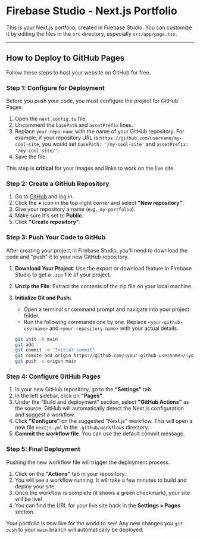 # Firebase Studio - Next.js Portfolio

This is your Next.js portfolio, created in Firebase Studio. You can customize it by editing the files in the `src` directory, especially `src/app/page.tsx`.

---

## How to Deploy to GitHub Pages

Follow these steps to host your website on GitHub for free.

### Step 1: Configure for Deployment

Before you push your code, you must configure the project for GitHub Pages.

1.  Open the `next.config.ts` file.
2.  Uncomment the `basePath` and `assetPrefix` lines.
3.  Replace `your-repo-name` with the name of your GitHub repository. For example, if your repository URL is `https://github.com/username/my-cool-site`, you would set `basePath: '/my-cool-site'` and `assetPrefix: '/my-cool-site/'`.
4.  Save the file.

This step is **critical** for your images and links to work on the live site.

### Step 2: Create a GitHub Repository

1.  Go to [GitHub](https://github.com) and log in.
2.  Click the **+** icon in the top-right corner and select **"New repository"**.
3.  Give your repository a name (e.g., `my-portfolio`).
4.  Make sure it's set to **Public**.
5.  Click **"Create repository"**.

### Step 3: Push Your Code to GitHub

After creating your project in Firebase Studio, you'll need to download the code and "push" it to your new GitHub repository.

1.  **Download Your Project**: Use the export or download feature in Firebase Studio to get a `.zip` file of your project.
2.  **Unzip the File**: Extract the contents of the zip file on your local machine.
3.  **Initialize Git and Push**:
    *   Open a terminal or command prompt and navigate into your project folder.
    *   Run the following commands one by one. Replace `<your-github-username>` and `<your-repository-name>` with your actual details.

    ```bash
    git init -b main
    git add .
    git commit -m "Initial commit"
    git remote add origin https://github.com/<your-github-username>/<your-repository-name>.git
    git push -u origin main
    ```

### Step 4: Configure GitHub Pages

1.  In your new GitHub repository, go to the **"Settings"** tab.
2.  In the left sidebar, click on **"Pages"**.
3.  Under the "Build and deployment" section, select **"GitHub Actions"** as the source. GitHub will automatically detect the Next.js configuration and suggest a workflow.
4.  Click **"Configure"** on the suggested "Next.js" workflow. This will open a new file `nextjs.yml` in the `.github/workflows` directory.
5.  **Commit the workflow file**. You can use the default commit message.

### Step 5: Final Deployment

Pushing the new workflow file will trigger the deployment process.

1.  Click on the **"Actions"** tab in your repository.
2.  You will see a workflow running. It will take a few minutes to build and deploy your site.
3.  Once the workflow is complete (it shows a green checkmark), your site will be live!
4.  You can find the URL for your live site back in the **Settings > Pages** section.

Your portfolio is now live for the world to see! Any new changes you `git push` to your `main` branch will automatically be deployed.
